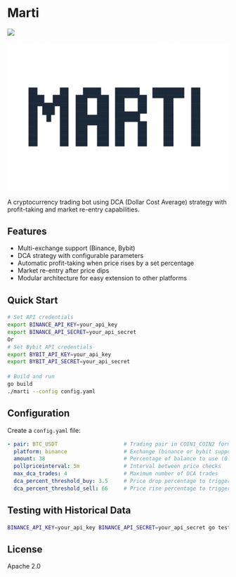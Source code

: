 # Marti

![](https://github.com/vadiminshakov/marti/workflows/tests/badge.svg)

![marti](https://github.com/vadiminshakov/marti/blob/main/logo.png)

A cryptocurrency trading bot using DCA (Dollar Cost Average) strategy with profit-taking and market re-entry capabilities.

## Features

- Multi-exchange support (Binance, Bybit)
- DCA strategy with configurable parameters
- Automatic profit-taking when price rises by a set percentage
- Market re-entry after price dips
- Modular architecture for easy extension to other platforms

## Quick Start

```bash
# Set API credentials
export BINANCE_API_KEY=your_api_key
export BINANCE_API_SECRET=your_api_secret
Or
# Set Bybit API credentials
export BYBIT_API_KEY=your_api_key
export BYBIT_API_SECRET=your_api_secret

# Build and run
go build
./marti --config config.yaml
```

## Configuration

Create a `config.yaml` file:

```yaml
- pair: BTC_USDT                     # Trading pair in COIN1_COIN2 format
  platform: binance                  # Exchange (binance or bybit supported)
  amount: 38                         # Percentage of balance to use (0-100)
  pollpriceinterval: 5m              # Interval between price checks
  max_dca_trades: 4                  # Maximum number of DCA trades
  dca_percent_threshold_buy: 3.5     # Price drop percentage to trigger buy
  dca_percent_threshold_sell: 66     # Price rise percentage to trigger sell
```

## Testing with Historical Data

```bash
BINANCE_API_KEY=your_api_key BINANCE_API_SECRET=your_api_secret go test -v ./historytest
```

## License

Apache 2.0
